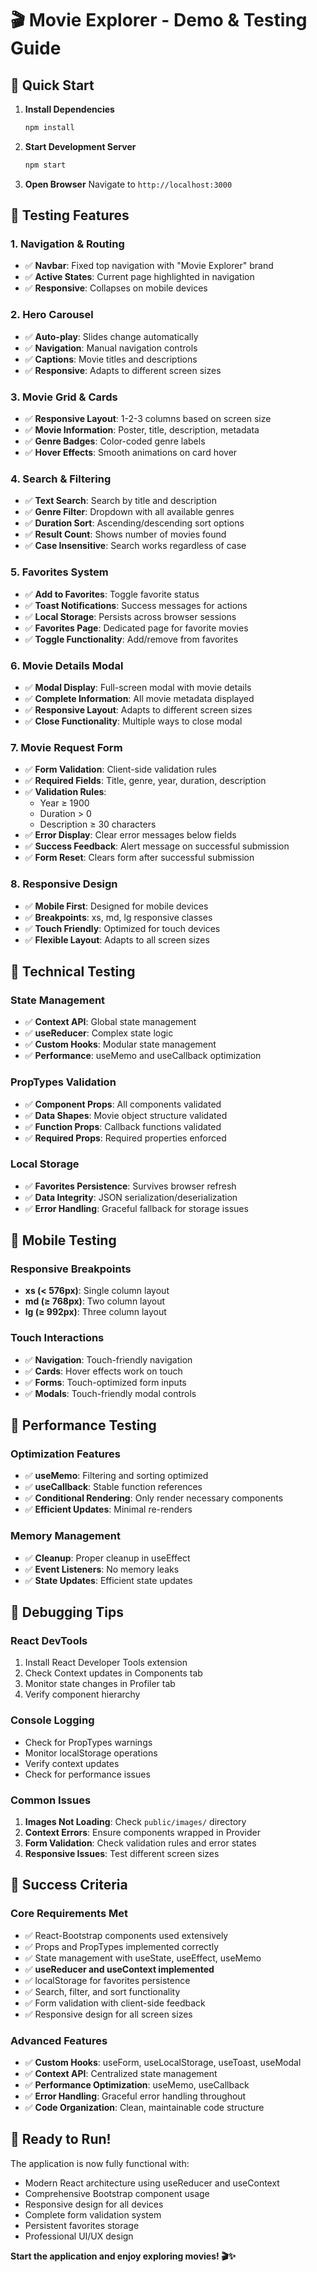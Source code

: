 # 🎬 Movie Explorer - Demo & Testing Guide

## 🚀 Quick Start

1. **Install Dependencies**
   ```bash
   npm install
   ```

2. **Start Development Server**
   ```bash
   npm start
   ```

3. **Open Browser**
   Navigate to `http://localhost:3000`

## 🧪 Testing Features

### 1. Navigation & Routing
- ✅ **Navbar**: Fixed top navigation with "Movie Explorer" brand
- ✅ **Active States**: Current page highlighted in navigation
- ✅ **Responsive**: Collapses on mobile devices

### 2. Hero Carousel
- ✅ **Auto-play**: Slides change automatically
- ✅ **Navigation**: Manual navigation controls
- ✅ **Captions**: Movie titles and descriptions
- ✅ **Responsive**: Adapts to different screen sizes

### 3. Movie Grid & Cards
- ✅ **Responsive Layout**: 1-2-3 columns based on screen size
- ✅ **Movie Information**: Poster, title, description, metadata
- ✅ **Genre Badges**: Color-coded genre labels
- ✅ **Hover Effects**: Smooth animations on card hover

### 4. Search & Filtering
- ✅ **Text Search**: Search by title and description
- ✅ **Genre Filter**: Dropdown with all available genres
- ✅ **Duration Sort**: Ascending/descending sort options
- ✅ **Result Count**: Shows number of movies found
- ✅ **Case Insensitive**: Search works regardless of case

### 5. Favorites System
- ✅ **Add to Favorites**: Toggle favorite status
- ✅ **Toast Notifications**: Success messages for actions
- ✅ **Local Storage**: Persists across browser sessions
- ✅ **Favorites Page**: Dedicated page for favorite movies
- ✅ **Toggle Functionality**: Add/remove from favorites

### 6. Movie Details Modal
- ✅ **Modal Display**: Full-screen modal with movie details
- ✅ **Complete Information**: All movie metadata displayed
- ✅ **Responsive Layout**: Adapts to different screen sizes
- ✅ **Close Functionality**: Multiple ways to close modal

### 7. Movie Request Form
- ✅ **Form Validation**: Client-side validation rules
- ✅ **Required Fields**: Title, genre, year, duration, description
- ✅ **Validation Rules**:
  - Year ≥ 1900
  - Duration > 0
  - Description ≥ 30 characters
- ✅ **Error Display**: Clear error messages below fields
- ✅ **Success Feedback**: Alert message on successful submission
- ✅ **Form Reset**: Clears form after successful submission

### 8. Responsive Design
- ✅ **Mobile First**: Designed for mobile devices
- ✅ **Breakpoints**: xs, md, lg responsive classes
- ✅ **Touch Friendly**: Optimized for touch devices
- ✅ **Flexible Layout**: Adapts to all screen sizes

## 🔧 Technical Testing

### State Management
- ✅ **Context API**: Global state management
- ✅ **useReducer**: Complex state logic
- ✅ **Custom Hooks**: Modular state management
- ✅ **Performance**: useMemo and useCallback optimization

### PropTypes Validation
- ✅ **Component Props**: All components validated
- ✅ **Data Shapes**: Movie object structure validated
- ✅ **Function Props**: Callback functions validated
- ✅ **Required Props**: Required properties enforced

### Local Storage
- ✅ **Favorites Persistence**: Survives browser refresh
- ✅ **Data Integrity**: JSON serialization/deserialization
- ✅ **Error Handling**: Graceful fallback for storage issues

## 📱 Mobile Testing

### Responsive Breakpoints
- **xs (< 576px)**: Single column layout
- **md (≥ 768px)**: Two column layout  
- **lg (≥ 992px)**: Three column layout

### Touch Interactions
- ✅ **Navigation**: Touch-friendly navigation
- ✅ **Cards**: Hover effects work on touch
- ✅ **Forms**: Touch-optimized form inputs
- ✅ **Modals**: Touch-friendly modal controls

## 🎯 Performance Testing

### Optimization Features
- ✅ **useMemo**: Filtering and sorting optimized
- ✅ **useCallback**: Stable function references
- ✅ **Conditional Rendering**: Only render necessary components
- ✅ **Efficient Updates**: Minimal re-renders

### Memory Management
- ✅ **Cleanup**: Proper cleanup in useEffect
- ✅ **Event Listeners**: No memory leaks
- ✅ **State Updates**: Efficient state updates

## 🐛 Debugging Tips

### React DevTools
1. Install React Developer Tools extension
2. Check Context updates in Components tab
3. Monitor state changes in Profiler tab
4. Verify component hierarchy

### Console Logging
- Check for PropTypes warnings
- Monitor localStorage operations
- Verify context updates
- Check for performance issues

### Common Issues
1. **Images Not Loading**: Check `public/images/` directory
2. **Context Errors**: Ensure components wrapped in Provider
3. **Form Validation**: Check validation rules and error states
4. **Responsive Issues**: Test different screen sizes

## 🎉 Success Criteria

### Core Requirements Met
- ✅ React-Bootstrap components used extensively
- ✅ Props and PropTypes implemented correctly
- ✅ State management with useState, useEffect, useMemo
- ✅ **useReducer and useContext implemented**
- ✅ localStorage for favorites persistence
- ✅ Search, filter, and sort functionality
- ✅ Form validation with client-side feedback
- ✅ Responsive design for all screen sizes

### Advanced Features
- ✅ **Custom Hooks**: useForm, useLocalStorage, useToast, useModal
- ✅ **Context API**: Centralized state management
- ✅ **Performance Optimization**: useMemo, useCallback
- ✅ **Error Handling**: Graceful error handling throughout
- ✅ **Code Organization**: Clean, maintainable code structure

## 🚀 Ready to Run!

The application is now fully functional with:
- Modern React architecture using useReducer and useContext
- Comprehensive Bootstrap component usage
- Responsive design for all devices
- Complete form validation system
- Persistent favorites storage
- Professional UI/UX design

**Start the application and enjoy exploring movies! 🎬✨**

